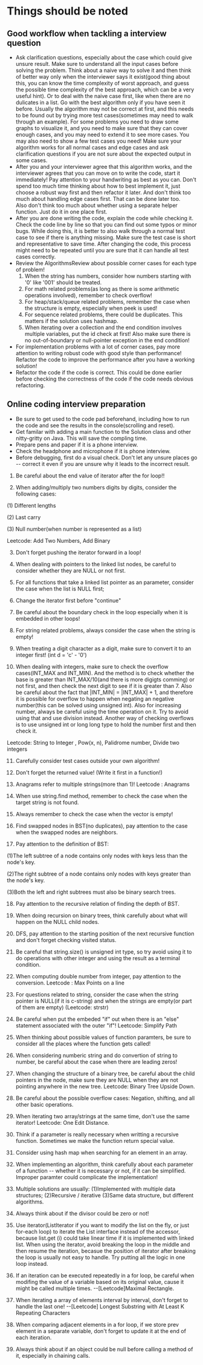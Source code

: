 # Things should be noted

## Good workflow when tackling a interview question
* Ask clarification questions, especially about the case which could give unsure result. Make sure to understand all the input cases before solving the problem. Think about a naive way to solve it and then think of better way only when the interviewer says it exist(good thing about this, you can know the time complexity of worst approach, and guess the possible time complexity of the best approach, which can be a very useful hint). Or to deal with the naive case first, like when there are no dulicates in a list. Go with the best algorithm only if you have seen it before. Usually the algorithm may not be correct at first, and this needs to be found out by trying more test cases(sometimes may need to walk through an example). For some problems you need to draw some graphs to visualize it, and you need to make sure that they can cover enough cases, and you may need to extend it to see more cases. You may also need to show a few test cases you need! Make sure your algorithm works for all normal cases and edge cases and ask clarification questions if you are not sure about the expected output in some cases.
* After you and your interviewer agree that this algorithm works, and the interviewer agrees that you can move on to write the code, start it immediately! Pay attention to your handwriting as best as you can. Don't spend too much time thinking about how to best implement it, just choose a robust way first and then refactor it later. And don't think too much about handling edge cases first. That can be done later too.  
Also don't think too much about whether using a separate helper function. Just do it in one place first.
* After you are done writing the code, explain the code while checking it. Check the code line by line so that you can find out some typos or minor bugs. While doing this, it is better to also walk through a normal test case to see if there is anything missing. Make sure the test case is short and representative to save time. After changing the code, this process might need to be repeated until you are sure that it can handle all test cases correctly.
* Review the AlgorithmsReview about possible corner cases for each type of problem!
	1. When the string has numbers, consider how numbers starting with '0' like '001' should be treated. 
	2. For math related problems(as long as there is some arithmetic operations involved), remember to check overflow!
	3. For heap/stack/queue related problems, remember the case when the structure is empty, especially when peek is used!
	4. For sequence related problems, there could be duplicates. This matters if the solution uses hashmap.
  5. When iterating over a collection and the end condition involves multiple variables, put the id check at first! Also make sure there is no out-of-boundary or null-pointer exception in the end condition!
* For implementation problems with a lot of corner cases, pay more attention to writing robust code with good style than performance! Refactor the code to improve the performance after you have a working solution!
* Refactor the code if the code is correct. This could be done earlier before checking the correctness of the code if the code needs obvious refactoring.

## Online coding interview preparation
* Be sure to get used to the code pad beforehand, including how to run the code and see the results in the console(scrolling and reset).
* Get familar with adding a main function to the Solution class and other nitty-gritty on Java. This will save the compling time.
* Prepare pens and paper if it is a phone interview.
* Check the headphone and microphone if it is phone interview.
* Before debugging, first do a visual check. Don't let any unsure places go -- correct it even if you are unsure why it leads to the incorrect result.


1. Be careful about the end value of iterator after the for loop!!

2. When adding/multiply two numbers digits by digits, consider the following cases:

(1) Different lengths 

(2) Last carry

(3) Null number(when number is represented as a list)

Leetcode: Add Two Numbers, Add Binary

3. Don't forget pushing the iterator forward in a loop!

4. When dealing with pointers to the linked list nodes, be careful to consider
whether they are NULL or not first.

5. For all functions that take a linked list pointer as an parameter, consider
the case when the list is NULL first;

6. Change the iterator first before "continue"

7. Be careful about the boundary check in the loop especially when it is
embedded in other loops!

8. For string related problems, always consider the case when the string is
empty!

9. When treating a digit character as a digit, make sure to convert it to an
integer first! (int d = 'c' - '0')

10. When dealing with integers, make sure to check the overflow cases(INT_MAX
and INT_MIN). And the method is to check whether the base is greater than
INT_MAX/10(and there is more digigts comming)
or not first, and then check the next digit to see if it is greater
than 7. Also be careful about the fact that |INT_MIN| = |INT_MAX| + 1, and
therefore it is possible for overflow to happen when negating an negative
number(this can be solved using unsigned int). Also for increasing number,
always be careful using the time operation on it. Try to avoid using that 
and use division instead. Another way of checking overflows is to use unsigned
int or long long type to hold the number first and then check it.

Leetcode: String to Integer , Pow(x, n), Palidrome number, Divide two integers

11. Carefully consider test cases outside your own algorithm!

12. Don't forget the returned value! (Write it first in a function!)

13. Anagrams refer to multiple strings(more than 1)! Leetcode : Anagrams

14. When use string.find method, remember to check the case when the target
string is not found.

15. Always remember to check the case when the vector is empty!

16. Find swapped nodes in BST(no duplicates), pay attention to the case when
the swapped nodes are neighbors.

17. Pay attention to the definition of BST:

(1)The left subtree of a node contains only nodes with keys less than the node's
key.

(2)The right subtree of a node contains only nodes with keys greater than the
node's key.

(3)Both the left and right subtrees must also be binary search trees.

18. Pay attention to the recursive relation of finding the depth of BST.

19. When doing recursion on binary trees, think carefully about what will
happen on the NULL child nodes.

20. DFS, pay attention to the starting position of the next recursive function
and don't forget checking visited status.

21. Be careful that string.size() is unsigned int type, so try avoid using it
to do operations with other integer and using the result as a terminal
condition.

22. When computing double number from integer, pay attention to the conversion.
Leetcode : Max Points on a line

23. For questions related to string, consider the case when the string pointer
is NULL(if it is c-string) and when the strings are empty(or part of them are
empty) (Leetcode: strstr)

24. Be careful when put the embeded "if" out when there is an "else" statement
associated with the outer "if"!
Leetcode: Simplify Path

25. When thinking about possible values of function paramters, be sure to
consider all the places where the function gets called!

26. When considering numberic string and do convertion of string to number, be
careful about the case when there are leading zeros!

27. When changing the structure of a binary tree, be careful about the child
pointers in the node, make sure they are NULL when they are not pointing
anywhere in the new tree.
Leetcode: Binary Tree Upside Down.

28. Be careful about the possible overflow cases: Negation, shifting, and all
other basic operations.

29. When iterating two array/strings at the same time, don't use the same
iterator!
Leetcode: One Edit Distance.

30. Think if a parameter is really necessary when writting a recursive function. Sometimes
we make the function return special value. 

31. Consider using hash map when searching for an element in an array.

32. When implementing an algorithm, think carefully about each parameter of a function
-- whether it is necessary or not, if it can be simplified. Improper paramter could
complicate the implementation!

33. Multiple solutions are usually:
(1)Implemented with multiple data structures;
(2)Recursive / iterative
(3)Same data structure, but different algorithms.

34. Always think about if the divisor could be zero or not!

35. Use iterator(ListIterator if you want to modify the list on the fly, or just
for-each loop) to iterate the List interface instead of the accessor, because list.get
(i) could take linear time if it is implemented with linked list. When using the
iterator, avoid breaking the loop in the middle and then resume the iteration, becasue
the position of iterator after breaking the loop is usually not easy to handle.
Try putting all the logic in one loop instead. 

36. If an iteration can be executed repeatedly in a for loop, be careful when modifing
the value of a variable based on its original value, cause it might be called multiple
times. --[Leetcode]Maximal Rectangle.

37. When iterating a array of elements interval by interval, don't forget to handle
the last one! --[Leetcode]  Longest Substring with At Least K Repeating Characters

38. When comparing adjacent elements in a for loop, if we store prev element in a
separate variable, don't forget to update it at the end of each iteration.

39. Always think about if an object could be null before calling a method of it, especially
in chaining calls.